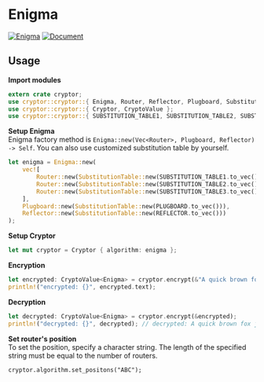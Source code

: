 # Enigma
[![Enigma](https://img.shields.io/badge/Cryptor-Enigma-6fb536.svg)](https://github.com/atsushi130/Cryptor/tree/master/src/cryptor/algorithm/enigma)
[![Document](https://img.shields.io/badge/Enigma-Document-3B5998.svg)](https://docs.rs/cryptor/0.1.1/cryptor/cryptor/struct.Enigma.html)

## Usage
**Import modules**
```rust
extern crate cryptor;
use cryptor::cryptor::{ Enigma, Router, Reflector, Plugboard, SubstitutionTable };
use cryptor::cryptor::{ Cryptor, CryptoValue };
use cryptor::cryptor::{ SUBSTITUTION_TABLE1, SUBSTITUTION_TABLE2, SUBSTITUTION_TABLE3, REFLECTOR, PLUGBOARD };
```

**Setup Enigma**  
Enigma factory method is `Enigma::new(Vec<Router>, Plugboard, Reflector) -> Self`. You can also use customized substitution table by yourself.
```rust
let enigma = Enigma::new(
    vec![
        Router::new(SubstitutionTable::new(SUBSTITUTION_TABLE1.to_vec())),
        Router::new(SubstitutionTable::new(SUBSTITUTION_TABLE2.to_vec())),
        Router::new(SubstitutionTable::new(SUBSTITUTION_TABLE3.to_vec())),
    ],
    Plugboard::new(SubstitutionTable::new(PLUGBOARD.to_vec())),
    Reflector::new(SubstitutionTable::new(REFLECTOR.to_vec()))
);
```

**Setup Cryptor**  
```rust
let mut cryptor = Cryptor { algorithm: enigma };
```

**Encryption**  
```rust
let encrypted: CryptoValue<Enigma> = cryptor.encrypt(&"A quick brown fox jumps over the lazy dog.");
println!("encrypted: {}", encrypted.text);
```

**Decryption**  
```rust
let decrypted: CryptoValue<Enigma> = cryptor.encrypt(&encrypted);
println!("decrypted: {}", decrypted); // decrypted: A quick brown fox jumps over the lazy dog.
```

**Set router's position**  
To set the position, specify a character string. The length of the specified string must be equal to the number of routers.
```
cryptor.algorithm.set_positons("ABC");
```
